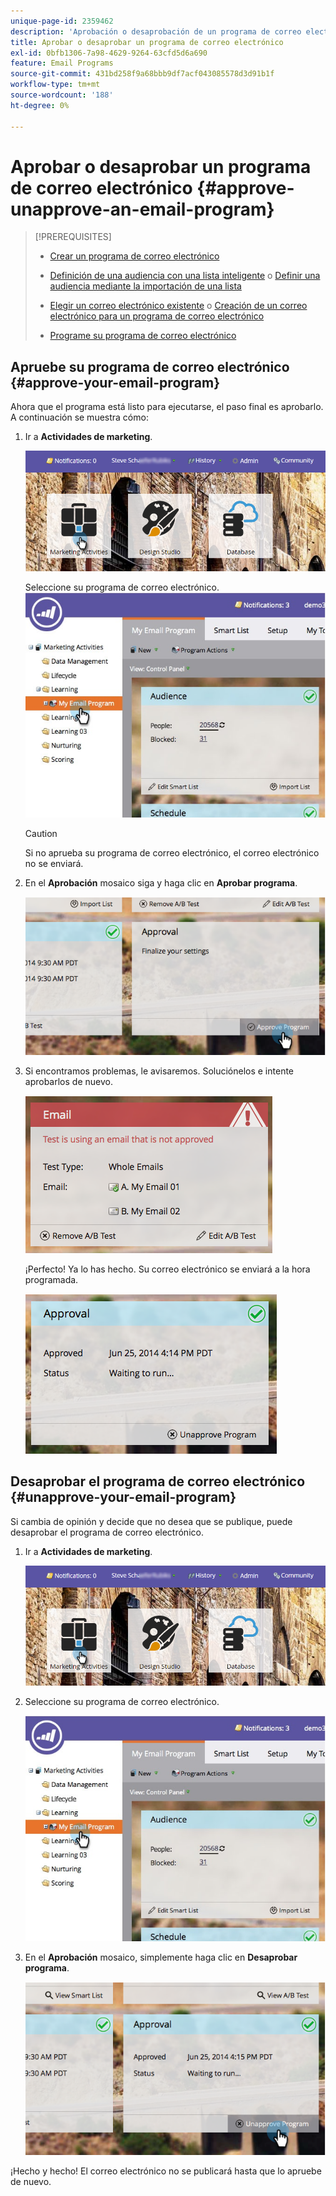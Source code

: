 ```yaml
---
unique-page-id: 2359462
description: 'Aprobación o desaprobación de un programa de correo electrónico: documentos de Marketo, documentación del producto'
title: Aprobar o desaprobar un programa de correo electrónico
exl-id: 0bfb1306-7a98-4629-9264-63cfd5d6a690
feature: Email Programs
source-git-commit: 431bd258f9a68bbb9df7acf043085578d3d91b1f
workflow-type: tm+mt
source-wordcount: '188'
ht-degree: 0%

---
```


# Aprobar o desaprobar un programa de correo electrónico {#approve-unapprove-an-email-program}

>[!PREREQUISITES]
>
>* [Crear un programa de correo electrónico](/help/marketo/product-docs/email-marketing/email-programs/creating-an-email-program/create-an-email-program.md)
>* [Definición de una audiencia con una lista inteligente](/help/marketo/product-docs/email-marketing/email-programs/managing-people-in-email-programs/define-an-audience-with-a-smart-list.md) o [Definir una audiencia mediante la importación de una lista](/help/marketo/product-docs/email-marketing/email-programs/managing-people-in-email-programs/define-an-audience-by-importing-a-list.md)
>
>* [Elegir un correo electrónico existente](/help/marketo/product-docs/email-marketing/email-programs/email-program-actions/choose-an-existing-email.md) o [Creación de un correo electrónico para un programa de correo electrónico](/help/marketo/product-docs/email-marketing/email-programs/email-program-actions/create-an-email-for-an-email-program.md)
>
>* [Programe su programa de correo electrónico](/help/marketo/product-docs/email-marketing/email-programs/email-program-actions/schedule-your-email-program.md)

## Apruebe su programa de correo electrónico {#approve-your-email-program}

Ahora que el programa está listo para ejecutarse, el paso final es aprobarlo. A continuación se muestra cómo:

1. Ir a **Actividades de marketing**.

   ![](assets/login-marketing-activities-2.png)

   Seleccione su programa de correo electrónico.
   ![](assets/selectemailprogram-2.jpg)

   >[!CAUTION]
   >
   >Si no aprueba su programa de correo electrónico, el correo electrónico no se enviará.

1. En el **Aprobación** mosaico siga y haga clic en **Aprobar programa**.

   ![](assets/image2014-9-12-13-3a43-3a36.png)

1. Si encontramos problemas, le avisaremos. Soluciónelos e intente aprobarlos de nuevo.

   ![](assets/image2014-9-12-13-3a43-3a44.png)

   ¡Perfecto! Ya lo has hecho. Su correo electrónico se enviará a la hora programada.

   ![](assets/image2014-9-12-13-3a43-3a56.png)

## Desaprobar el programa de correo electrónico {#unapprove-your-email-program}

Si cambia de opinión y decide que no desea que se publique, puede desaprobar el programa de correo electrónico.

1. Ir a **Actividades de marketing**.

   ![](assets/login-marketing-activities-2.png)

1. Seleccione su programa de correo electrónico.

   ![](assets/selectemailprogram-2.jpg)

1. En el **Aprobación** mosaico, simplemente haga clic en **Desaprobar programa**.

   ![](assets/image2014-9-12-13-3a44-3a28.png)

¡Hecho y hecho! El correo electrónico no se publicará hasta que lo apruebe de nuevo.

